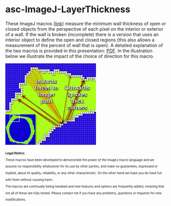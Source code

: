 # asc-ImageJ-LayerThickness
<p>These ImageJ macros (<a href="https://github.com/peterjlee/asc-ImageJ-LayerThickness"  Title = "Applied Superconductivity Center Layer Thickness Macros Directory" >link</a>) measure the minimum wall thickness of open or closed objects from the perspective of each pixel on the interior or exterior of a wall. If the wall is broken (incomplete) there is a version that uses an interior object to define the open and closed regions (this also allows a measurement of the percent of wall that is open). A detailed explanation of the two macros is provided in this presentation:
  <a href="Minimum_wall_thickness_macro_guide.pdf">PDF</a>.
  In the illustration below we illustrate the impact of the choice of direction for this macro.</p><p><img src="/images/ThicknessDirectionComparison_284x255_pal64.png" alt="Illustration of the importance of direction when choosing mode for layer thickness macro." width="284" height="255" /></p>
  
<p><sub><sup>
 <strong>Legal Notice:</strong> <br />
These macros have been developed to demonstrate the power of the ImageJ macro language and we assume no responsibility whatsoever for its use by other parties, and make no guarantees, expressed or implied, about its quality, reliability, or any other characteristic. On the other hand we hope you do have fun with them without causing harm.
<br />
The macros are continually being tweaked and new features and options are frequently added, meaning that not all of these are fully tested. Please contact me if you have any problems, questions or requests for new modifications.
 </sup></sub>
</p>

